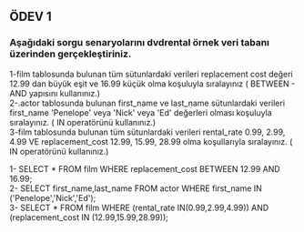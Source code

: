 ## ÖDEV 1
### Aşağıdaki sorgu senaryolarını dvdrental örnek veri tabanı üzerinden gerçekleştiriniz.
1-film tablosunda bulunan tüm sütunlardaki verileri replacement cost değeri 12.99 dan büyük eşit ve 16.99 küçük olma koşuluyla sıralayınız ( BETWEEN - AND yapısını kullanınız.)  
2-.actor tablosunda bulunan first_name ve last_name sütunlardaki verileri first_name 'Penelope' veya 'Nick' veya 'Ed' değerleri olması koşuluyla sıralayınız. ( IN operatörünü kullanınız.)  
3-film tablosunda bulunan tüm sütunlardaki verileri rental_rate 0.99, 2.99, 4.99 VE replacement_cost 12.99, 15.99, 28.99 olma koşullarıyla sıralayınız. ( IN operatörünü kullanınız.)  

1- SELECT * FROM film WHERE replacement_cost BETWEEN 12.99 AND 16.99;  
2- SELECT first_name,last_name FROM actor WHERE first_name IN ('Penelope','Nick','Ed');  
3- SELECT * FROM film WHERE (rental_rate IN(0.99,2.99,4.99)) AND (replacement_cost IN (12.99,15.99,28.99));
